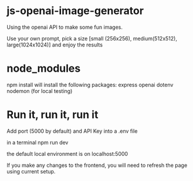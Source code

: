 # js-openai-image-generator

Using the openai API to make some fun images.

Use your own prompt, pick a size [small (256x256), medium(512x512), large(1024x1024)] and enjoy the results

# node_modules

npm install will install the following packages:
express openai dotenv
nodemon (for local testing)

# Run it, run it, run it

Add port (5000 by default) and API Key into a .env file

in a terminal
npm run dev

the default local environment is on
localhost:5000

If you make any changes to the frontend, you will need to refresh the page using current setup.
